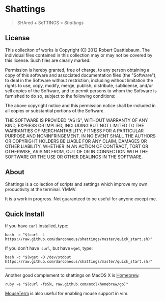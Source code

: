 
Shattings
=========

> SHAred + SeTTINGS = *Shattings*

## License ##

This colleciton of works is Copyright (C) 2012 Robert Quattlebaum. The
individual files contained in this collection may or may not be covered
by this license. Such files are clearly marked.

Permission is hereby granted, free of charge, to any person obtaining a copy of
this software and associated documentation files (the "Software"), to deal in
the Software without restriction, including without limitation the rights to
use, copy, modify, merge, publish, distribute, sublicense, and/or sell copies
of the Software, and to permit persons to whom the Software is furnished to do
so, subject to the following conditions:

The above copyright notice and this permission notice shall be included in all
copies or substantial portions of the Software.

THE SOFTWARE IS PROVIDED "AS IS", WITHOUT WARRANTY OF ANY KIND, EXPRESS OR
IMPLIED, INCLUDING BUT NOT LIMITED TO THE WARRANTIES OF MERCHANTABILITY,
FITNESS FOR A PARTICULAR PURPOSE AND NONINFRINGEMENT. IN NO EVENT SHALL THE
AUTHORS OR COPYRIGHT HOLDERS BE LIABLE FOR ANY CLAIM, DAMAGES OR OTHER
LIABILITY, WHETHER IN AN ACTION OF CONTRACT, TORT OR OTHERWISE, ARISING FROM,
OUT OF OR IN CONNECTION WITH THE SOFTWARE OR THE USE OR OTHER DEALINGS IN THE
SOFTWARE.

## About ##

Shattings is a collection of scripts and settings which improve my own
productivity at the terminal. YMMV.

It is a work in progress. Not guaranteed to be useful for anyone except me.

## Quick Install ##

If you have `curl` installed, type:

    bash -c "$(curl -L https://raw.github.com/darconeous/shattings/master/quick_start.sh)"

If you don't have` curl`, but have `wget`, type:

	bash -c "$(wget -O /dev/stdout https://raw.github.com/darconeous/shattings/master/quick_start.sh)"

------------------------

Another good complement to shattings on MacOS X is [Homebrew](http://mxcl.github.com/homebrew/).

	ruby -e "$(curl -fsSkL raw.github.com/mxcl/homebrew/go)"

[MouseTerm](https://bitheap.org/mouseterm/) is also useful for enabling mouse support in vim.
